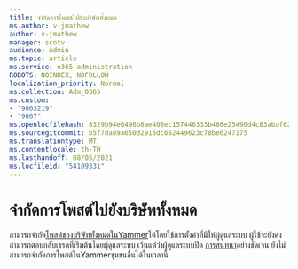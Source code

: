 ```yaml
---
title: จํากัดการโพสต์ไปยังบริษัททั้งหมด
ms.author: v-jmathew
author: v-jmathew
manager: scotv
audience: Admin
ms.topic: article
ms.service: o365-administration
ROBOTS: NOINDEX, NOFOLLOW
localization_priority: Normal
ms.collection: Adm_O365
ms.custom:
- "9003219"
- "9667"
ms.openlocfilehash: 8329b94e6496b8ae408ec157446333b486e25496d4c83abaf62bd22b9f8a1f3c
ms.sourcegitcommit: b5f7da89a650d2915dc652449623c78be6247175
ms.translationtype: MT
ms.contentlocale: th-TH
ms.lasthandoff: 08/05/2021
ms.locfileid: "54109331"
---
```

# <a name="restrict-posting-to-all-company"></a>จํากัดการโพสต์ไปยังบริษัททั้งหมด

สามารถจํากัด[โพสต์ของบริษัททั้งหมดในYammer](https://support.microsoft.com/office/restrict-all-company-posts-in-yammer-3219d2ae-db15-4c9f-9dd2-28559ae39a97)ได้โดยใช้การตั้งค่าที่มีให้ผู้ดูแลระบบ ผู้ใช้จะยังคงสามารถตอบกลับเธรดที่เริ่มต้นโดยผู้ดูแลระบบ เว้นแต่ว่าผู้ดูแลระบบปิด [การสนทนา](https://support.microsoft.com/office/pin-close-and-report-conversations-in-yammer-62a5fbc2-ff1b-4418-9334-d2b4b17062cb)อย่างชัดเจน ยังไม่สามารถจํากัดการโพสต์ในYammerชุมชนอื่นได้ในเวลานี้
